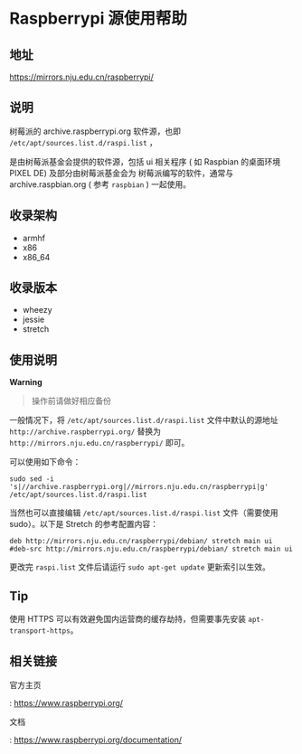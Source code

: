 # Raspberrypi 源使用帮助

## 地址

<https://mirrors.nju.edu.cn/raspberrypi/>

## 说明

树莓派的 archive.raspberrypi.org 软件源，也即
`/etc/apt/sources.list.d/raspi.list`  ，

是由树莓派基金会提供的软件源，包括 ui 相关程序 ( 如 Raspbian 的桌面环境
PIXEL DE) 及部分由树莓派基金会为 树莓派编写的软件，通常与
archive.raspbian.org ( 参考 `raspbian`  )
一起使用。

## 收录架构

-   armhf
-   x86
-   x86_64

## 收录版本

-   wheezy
-   jessie
-   stretch

## 使用说明

**Warning**
> 操作前请做好相应备份


一般情况下，将 `/etc/apt/sources.list.d/raspi.list`  文件中默认的源地址 `http://archive.raspberrypi.org/` 替换为
`http://mirrors.nju.edu.cn/raspberrypi/` 即可。

可以使用如下命令：

    sudo sed -i 's|//archive.raspberrypi.org|//mirrors.nju.edu.cn/raspberrypi|g' /etc/apt/sources.list.d/raspi.list

当然也可以直接编辑
`/etc/apt/sources.list.d/raspi.list` 
文件（需要使用 sudo）。以下是 Stretch 的参考配置内容：

    deb http://mirrors.nju.edu.cn/raspberrypi/debian/ stretch main ui
    #deb-src http://mirrors.nju.edu.cn/raspberrypi/debian/ stretch main ui

更改完 `raspi.list`  文件后请运行
`sudo apt-get update` 更新索引以生效。

## Tip

使用 HTTPS 可以有效避免国内运营商的缓存劫持，但需要事先安装
`apt-transport-https`。

## 相关链接

官方主页

:   <https://www.raspberrypi.org/>

文档

:   <https://www.raspberrypi.org/documentation/>
